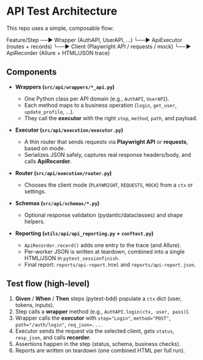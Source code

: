 # API Test Architecture

This repo uses a simple, composable flow:

Feature/Step ──▶ Wrapper (AuthAPI, UserAPI, …)
└──▶ ApiExecutor (routes + records)
└──▶ Client (Playwright API / requests / mock)
└──▶ ApiRecorder (Allure + HTML/JSON trace)


## Components

- **Wrappers (`src/api/wrappers/*_api.py`)**
  - One Python class per API domain (e.g., `AuthAPI`, `UserAPI`).
  - Each method maps to a business operation (`login`, `get_user`, `update_profile`, …).
  - They call the **executor** with the right `step`, `method`, `path`, and payload.

- **Executor (`src/api/execution/executor.py`)**
  - A thin router that sends requests via **Playwright API** or **requests**, based on mode.
  - Serializes JSON safely, captures real response headers/body, and calls **ApiRecorder**.

- **Router (`src/api/execution/router.py`)**
  - Chooses the client mode (`PLAYWRIGHT`, `REQUESTS`, `MOCK`) from a `ctx` or settings.

- **Schemas (`src/api/schemas/*.py`)**
  - Optional response validation (pydantic/dataclasses) and shape helpers.

- **Reporting (`utils/api/api_reporting.py` + `conftest.py`)**
  - `ApiRecorder.record()` adds one entry to the trace (and Allure).
  - Per-worker JSON is written at teardown, combined into a single HTML/JSON in `pytest_sessionfinish`.
  - Final report: `reports/api-report.html` and `reports/api-report.json`.

## Test flow (high-level)

1. **Given** / **When** / **Then** steps (pytest-bdd) populate a `ctx` dict (user, tokens, inputs).
2. Step calls a **wrapper** method (e.g., `AuthAPI.login(ctx, user, pass)`).
3. Wrapper calls the **executor** with `step="Login"`, `method="POST"`, `path="/auth/login"`, `req_json=...`.
4. Executor sends the request via the selected client, gets `status`, `resp_json`, and calls **recorder**.
5. Assertions happen in the step (status, schema, business checks).
6. Reports are written on teardown (one combined HTML per full run).
